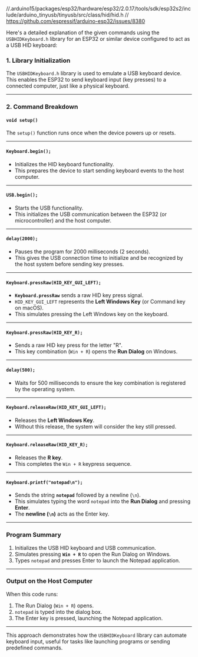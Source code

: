 //.arduino15/packages/esp32/hardware/esp32/2.0.17/tools/sdk/esp32s2/include/arduino_tinyusb/tinyusb/src/class/hid/hid.h
// https://github.com/espressif/arduino-esp32/issues/8380

Here's a detailed explanation of the given commands using the `USBHIDKeyboard.h` library for an ESP32 or similar device configured to act as a USB HID keyboard:

### **1. Library Initialization**
The `USBHIDKeyboard.h` library is used to emulate a USB keyboard device. This enables the ESP32 to send keyboard input (key presses) to a connected computer, just like a physical keyboard.

---

### **2. Command Breakdown**

#### **`void setup()`**
The `setup()` function runs once when the device powers up or resets.

---

#### **`Keyboard.begin();`**
- Initializes the HID keyboard functionality.
- This prepares the device to start sending keyboard events to the host computer.

---

#### **`USB.begin();`**
- Starts the USB functionality.
- This initializes the USB communication between the ESP32 (or microcontroller) and the host computer.

---

#### **`delay(2000);`**
- Pauses the program for 2000 milliseconds (2 seconds).
- This gives the USB connection time to initialize and be recognized by the host system before sending key presses.

---

#### **`Keyboard.pressRaw(HID_KEY_GUI_LEFT);`**
- **`Keyboard.pressRaw`** sends a raw HID key press signal.
- `HID_KEY_GUI_LEFT` represents the **Left Windows Key** (or Command key on macOS).
- This simulates pressing the Left Windows key on the keyboard.

---

#### **`Keyboard.pressRaw(HID_KEY_R);`**
- Sends a raw HID key press for the letter "R".
- This key combination (`Win + R`) opens the **Run Dialog** on Windows.

---

#### **`delay(500);`**
- Waits for 500 milliseconds to ensure the key combination is registered by the operating system.

---

#### **`Keyboard.releaseRaw(HID_KEY_GUI_LEFT);`**
- Releases the **Left Windows Key**.
- Without this release, the system will consider the key still pressed.

---

#### **`Keyboard.releaseRaw(HID_KEY_R);`**
- Releases the **R key**.
- This completes the `Win + R` keypress sequence.

---

#### **`Keyboard.printf("notepad\n");`**
- Sends the string **`notepad`** followed by a newline (`\n`).
- This simulates typing the word `notepad` into the **Run Dialog** and pressing **Enter**.
- The **newline (`\n`)** acts as the Enter key.

---

### **Program Summary**
1. Initializes the USB HID keyboard and USB communication.
2. Simulates pressing **`Win + R`** to open the Run Dialog on Windows.
3. Types `notepad` and presses Enter to launch the Notepad application.

---

### **Output on the Host Computer**
When this code runs:
1. The Run Dialog (`Win + R`) opens.
2. `notepad` is typed into the dialog box.
3. The Enter key is pressed, launching the Notepad application.

---

This approach demonstrates how the `USBHIDKeyboard` library can automate keyboard input, useful for tasks like launching programs or sending predefined commands.